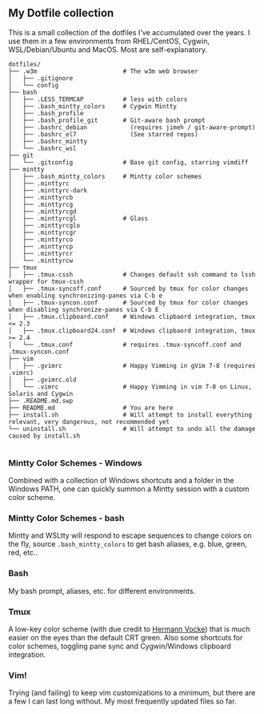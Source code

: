 ## My Dotfile collection ##

This is a small collection of the dotfiles I've accumulated over the years. I use them in a few environments from RHEL/CentOS, Cygwin, WSL/Debian/Ubuntu and MacOS. Most are self-explanatory. 

```
dotfiles/                      
├── .w3m                        # The w3m web browser
│   ├── .gitignore
│   └── config
├── bash
│   ├── .LESS_TERMCAP           # less with colors
│   ├── .bash_mintty_colors     # Cygwin Mintty
│   ├── .bash_profile       
│   ├── .bash_profile_git       # Git-aware bash prompt
│   ├── .bashrc_debian            (requires jimeh / git-aware-prompt)
│   ├── .bashrc_el7               (See starred repos)
│   ├── .bashrc_mintty
│   └── .bashrc_wsl    
├── git
│   └── .gitconfig              # Base git config, starring vimdiff
├── mintty
│   ├── .bash_mintty_colors     # Mintty color schemes
│   ├── .minttyrc
│   ├── .minttyrc-dark
│   ├── .minttyrcb
│   ├── .minttyrcg
│   ├── .minttyrcgd
│   ├── .minttyrcgl             # Glass
│   ├── .minttyrcglo
│   ├── .minttyrcgr
│   ├── .minttyrco
│   ├── .minttyrcp
│   ├── .minttyrcr
│   └── .minttyrcw
├── tmux
│   ├── .tmux-cssh              # Changes default ssh command to lssh wrapper for tmux-cssh
│   ├── .tmux-syncoff.conf      # Sourced by tmux for color changes when enabling synchronizing-panes via C-b e
│   ├── .tmux-syncon.conf       # Sourced by tmux for color changes when disabling synchronize-panes via C-b E
│   ├── .tmux.clipboard.conf    # Windows clipbaord integration, tmux <= 2.3
│   ├── .tmux.clipboard24.conf  # Windows clipbaord integration, tmux >= 2.4
│   └── .tmux.conf              # requires .tmux-syncoff.conf and .tmux-syncon.conf
├── vim
│   ├── .gvimrc                 # Happy Vimming in gVim 7-8 (requires .vimrc)
│   ├── .gvimrc.old
│   └── .vimrc                  # Happy Vimming in vim 7-8 on Linux, Solaris and Cygwin
├── .README.md.swp
├── README.md                   # You are here
├── install.sh                  # Will attempt to install everything relevant, very dangerous, not recommended yet
└── uninstall.sh                # Will attempt to undo all the damage caused by install.sh


```

### Mintty Color Schemes - Windows ###

Combined with a collection of Windows shortcuts and a folder in the Windows PATH, one can quickly summon a Mintty session with a custom color scheme.

### Mintty Color Schemes - bash ###
Mintty and WSLtty will respond to escape sequences to change colors on the fly, source `.bash_mintty_colors` to get bash aliases, e.g. blue, green, red, etc..

### Bash ###
My bash prompt, aliases, etc. for different environments.

### Tmux ###
A low-key color scheme (with due credit to [Hermann Vocke](http://www.hamvocke.com/blog/a-guide-to-customizing-your-tmux-conf)) that is much easier on the eyes than the default CRT green. Also some shortcuts for color schemes, toggling pane sync and Cygwin/Windows clipboard integration.

### Vim! ###
Trying (and failing) to keep vim customizations to a minimum, but there are a few I can last long without. My most frequently updated files so far.
